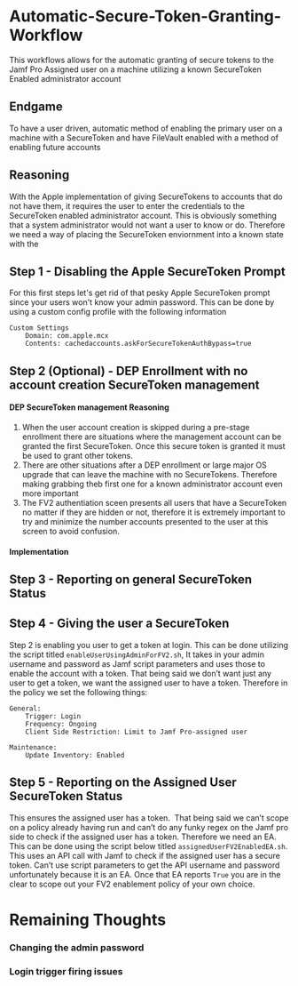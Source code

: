# Automatic-Secure-Token-Granting-Workflow
This workflows allows for the automatic granting of secure tokens to the Jamf Pro Assigned user on a machine utilizing a known SecureToken Enabled administrator account

## Endgame
To have a user driven, automatic method of enabling the primary user on a machine with a SecureToken and have FileVault enabled with a method of enabling future accounts

## Reasoning
With the Apple implementation of giving SecureTokens to accounts that do not have them, it requires the user to enter the credentials to the SecureToken enabled administrator account. This is obviously something that a system administrator would not want a user to know or do. Therefore we need a way of placing the SecureToken enviornment into a known state with the 

## Step 1 - Disabling the Apple SecureToken Prompt

For this first steps let's get rid of that pesky Apple SecureToken prompt since your users won't know your admin password. This can be done by using a custom config profile with the following information
```
Custom Settings
	Domain: com.apple.mcx
	Contents: cachedaccounts.askForSecureTokenAuthBypass=true
```
## Step 2 (Optional) - DEP Enrollment with no account creation SecureToken management

#### DEP SecureToken management Reasoning
1. When the user account creation is skipped during a pre-stage enrollment there are situations where the management account can be granted the first SecureToken. Once this secure token is granted it must be used to grant other tokens. 
2. There are other situations after a DEP enrollment or large major OS upgrade that can leave the machine with no SecureTokens. Therefore making grabbing theb first one for a known administrator account even more important
3. The FV2 authentiation sceen presents all users that have a SecureToken no matter if they are hidden or not, therefore it is extremely important to try and minimize the number accounts presented to the user at this screen to avoid confusion.

#### Implementation


## Step 3 - Reporting on general SecureToken Status

## Step 4 - Giving the user a SecureToken
Step 2 is enabling you user to get a token at login. This can be done utilizing the script titled `enableUserUsingAdminForFV2.sh`, It takes in your admin username and password as Jamf script parameters and uses those to enable the account with a token. That being said we don’t want just any user to get a token, we want the assigned user to have a token. Therefore in the policy we set the following things:
```
General:
	Trigger: Login 
	Frequency: Ongoing
	Client Side Restriction: Limit to Jamf Pro-assigned user

Maintenance:
	Update Inventory: Enabled
```
	
## Step 5 - Reporting on the Assigned User SecureToken Status
This ensures the assigned user has a token.  That being said we can’t scope on a policy already having run and can’t do any funky regex on the Jamf pro side to check if the assigned user has a token. Therefore we need an EA. This can be done using the script below titled `assignedUserFV2EnabledEA.sh`. This uses an API call with Jamf to check if the assigned user has a secure token. Can’t use script parameters to get the API username and password unfortunately because it is an EA. Once that EA reports `True` you are in the clear to scope out your FV2 enablement policy of your own choice.

# Remaining Thoughts

### Changing the admin password

### Login trigger firing issues
